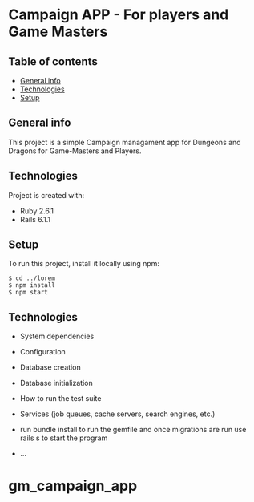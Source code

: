 # Campaign APP - For players and Game Masters 

## Table of contents
* [General info](#general-info)
* [Technologies](#technologies)
* [Setup](#setup)

## General info
This project is a simple Campaign managament app for Dungeons and Dragons for Game-Masters and Players.
	
## Technologies
Project is created with:
* Ruby 2.6.1
* Rails 6.1.1
	
## Setup
To run this project, install it locally using npm:

```
$ cd ../lorem
$ npm install
$ npm start
```

## Technologies


* System dependencies

* Configuration

* Database creation

* Database initialization

* How to run the test suite

* Services (job queues, cache servers, search engines, etc.)

* run bundle install to run the gemfile and once migrations are run use rails s to start the program 

* ...
# gm_campaign_app
